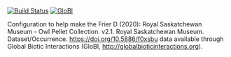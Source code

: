 [![Build Status](https://travis-ci.com/globalbioticinteractions/rskm-owlpellet.svg)](https://travis-ci.com/globalbioticinteractions/rskm-owlpellet) [![GloBI](http://api.globalbioticinteractions.org/interaction.svg?accordingTo=globi:globalbioticinteractions/rskm-owlpellet)](http://globalbioticinteractions.org/?accordingTo=globi:globalbioticinteractions/rskm-owlpellet) 

Configuration to help make the Frier D (2020): Royal Saskatchewan Museum - Owl Pellet Collection. v2.1. Royal Saskatchewan Museum. Dataset/Occurrence. https://doi.org/10.5886/f0xsbu data available through Global Biotic Interactions (GloBI, http://globalbioticinteractions.org).
